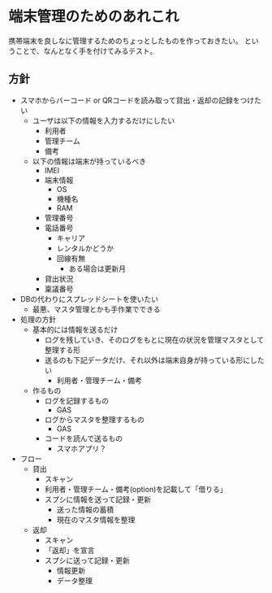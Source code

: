 # 端末管理のためのあれこれ
携帯端末を良しなに管理するためのちょっとしたものを作っておきたい。
ということで、なんとなく手を付けてみるテスト。

## 方針
* スマホからバーコード or QRコードを読み取って貸出・返却の記録をつけたい
  * ユーザは以下の情報を入力するだけにしたい
    * 利用者
    * 管理チーム
    * 備考
  * 以下の情報は端末が持っているべき
    * IMEI
    * 端末情報
      * OS
      * 機種名
      * RAM
    * 管理番号
    * 電話番号
      * キャリア
      * レンタルかどうか
      * 回線有無
        * ある場合は更新月
    * 貸出状況
    * 稟議番号
* DBの代わりにスプレッドシートを使いたい
  * 最悪、マスタ管理とかも手作業でできる
* 処理の方針
  * 基本的には情報を送るだけ
    * ログを残していき、そのログをもとに現在の状況を管理マスタとして整理する形
    * 送るのも下記データだけ、それ以外は端末自身が持っている形にしたい
      * 利用者・管理チーム・備考
  * 作るもの
    * ログを記録するもの
      * GAS
    * ログからマスタを整理するもの
      * GAS
    * コードを読んで送るもの
      * スマホアプリ？
* フロー
  * 貸出
    * スキャン
    * 利用者・管理チーム・備考(option)を記載して「借りる」
    * スプシに情報を送って記録・更新
      * 送った情報の蓄積
      * 現在のマスタ情報を整理
  * 返却
    * スキャン
    * 「返却」を宣言
    * スプシに送って記録・更新
      * 情報更新
      * データ整理